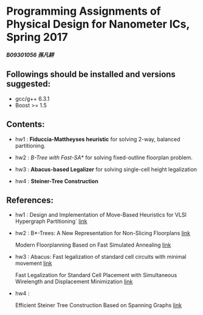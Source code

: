 # Programming Assignments of Physical Design for Nanometer ICs, Spring 2017
***B09301056 孫凡耕***

## Followings should be installed and versions suggested:
- gcc/g++ 6.3.1
- Boost >= 1.5

## Contents:
- hw1 : **Fiduccia-Mattheyses heuristic** for solving 2-way, balanced partitioning.  

- hw2 : **B*-Tree with Fast-SA** for solving fixed-outline floorplan problem.

- hw3 : **Abacus-based Legalizer** for solving single-cell height legalization

- hw4 : **Steiner-Tree Construction**

## References:
- hw1 :
  Design and Implementation of Move-Based Heuristics for VLSI Hypergraph Partitioning` 
[link](http://web.eecs.umich.edu/~imarkov/pubs/jour/j004.pdf)

- hw2 :
  B*-Trees: A New Representation for Non-Slicing Floorplans
[link](http://ieeexplore.ieee.org/stamp/stamp.jsp?arnumber=855354)

  Modern Floorplanning Based on Fast Simulated Annealing
[link](http://cc.ee.ntu.edu.tw/~ywchang/Papers/ispd05-floorplanning.pdf)

- hw3 :
  Abacus: Fast legalization of standard cell circuits with minimal movement
[link](http://ieeexplore.ieee.org/stamp/stamp.jsp?arnumber=5642689)

  Fast Legalization for Standard Cell Placement with Simultaneous Wirelength and Displacement Minimization 
[link](http://ieeexplore.ieee.org/stamp/stamp.jsp?arnumber=5642689)
- hw4 :

  Efficient Steiner Tree Construction Based on Spanning Graphs
[link](http://ieeexplore.ieee.org/stamp/stamp.jsp?arnumber=1291582)
